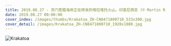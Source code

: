 ```yaml
---
title: 2019.08.27 - 苏门答腊海岸正在喷发的喀拉喀托火山，印度尼西亚 (© Martin Rietze/Alamy)
date: 2019.08.27 00:00:00
cover_index: /images/thumbs/Krakatoa_ZH-CN8471800710_533x300.jpg
cover_detail: /images/Krakatoa_ZH-CN8471800710_1920x1080.jpg
---
```


![Krakatoa](/images/Krakatoa_ZH-CN8471800710_1920x1080.jpg)
